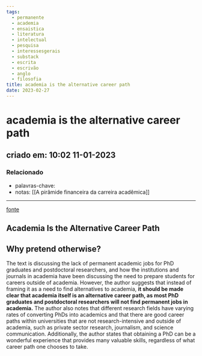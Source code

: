 ```yaml
---
tags:
  - permanente
  - academia
  - ensaistica
  - literatura
  - intelectual
  - pesquisa
  - interessesgerais
  - substack
  - escrita
  - escrivão
  - anglo
  - filosofia
title: academia is the alternative career path
date: 2023-02-27
---
```


# academia is the alternative career path

## criado em: 10:02 11-01-2023

### Relacionado

- palavras-chave: 
- notas: [[A pirâmide financeira da carreira acadêmica]]
---

[fonte](https://drmdhumphries.medium.com/academia-is-the-alternative-career-path-106c89fc3412)

## Academia Is the Alternative Career Path

## Why pretend otherwise?

The text is discussing the lack of permanent academic jobs for PhD graduates and postdoctoral researchers, and how the institutions and journals in academia have been discussing the need to prepare students for careers outside of academia. However, the author suggests that instead of framing it as a need to find alternatives to academia, **it should be made clear that academia itself is an alternative career path, as most PhD graduates and postdoctoral researchers will not find permanent jobs in academia.** The author also notes that different research fields have varying rates of converting PhDs into academics and that there are good career paths within universities that are not research-intensive and outside of academia, such as private sector research, journalism, and science communication. Additionally, the author states that obtaining a PhD can be a wonderful experience that provides many valuable skills, regardless of what career path one chooses to take.

